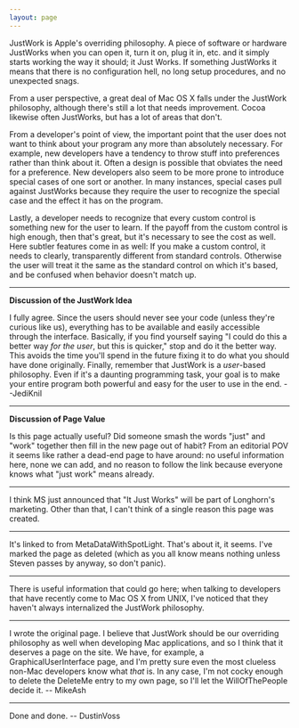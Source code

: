 ```yaml
---
layout: page
---
```


JustWork is Apple's overriding philosophy. A piece of software or hardware JustWork<nowiki/>s when you can open it, turn it on, plug it in, etc. and it simply starts working the way it should; it Just Works. If something JustWork<nowiki/>s it means that there is no configuration hell, no long setup procedures, and no unexpected snags.

From a user perspective, a great deal of Mac OS X falls under the JustWork philosophy, although there's still a lot that needs improvement. Cocoa likewise often JustWork<nowiki/>s, but has a lot of areas that don't.

From a developer's point of view, the important point that the user does not want to think about your program any more than absolutely necessary. For example, new developers have a tendency to throw stuff into preferences rather than think about it.  Often a design is possible that obviates the need for a preference. New developers also seem to be more prone to introduce special cases of one sort or another. In many instances, special cases pull against JustWorks because they require the user to recognize the special case and the effect it has on the program.

Lastly, a developer needs to recognize that every custom control is something new for the user to learn. If the payoff from the custom control is high enough, then that's great, but it's necessary to see the cost as well. Here subtler features come in as well: If you make a custom control, it needs to clearly, transparently different from standard controls. Otherwise the user will treat it the same as the standard control on which it's based, and be confused when behavior doesn't match up.

----
**Discussion of the JustWork Idea**

I fully agree. Since the users should never see your code (unless they're curious like us), everything has to be available and easily accessible through the interface. Basically, if you find yourself saying "I could do this a better way *for the user*, but this is quicker," stop and do it the better way. This avoids the time you'll spend in the future fixing it to do what you should have done originally. Finally, remember that JustWork is a *user*-based philosophy. Even if it's a daunting programming task, your goal is to make your entire program both powerful and easy for the user to use in the end. --JediKnil

----
**Discussion of Page Value**

Is this page actually useful? Did someone smash the words "just" and "work" together then fill in the new page out of habit? From an editorial POV it seems like rather a dead-end page to have around: no useful information here, none we can add, and no reason to follow the link because everyone knows what "just work" means already.

----
I think MS just announced that "It Just Works" will be part of Longhorn's marketing. Other than that, I can't think of a single reason this page was created.

----
It's linked to from MetaDataWithSpotLight. That's about it, it seems. I've marked the page as deleted (which as you all know means nothing unless Steven passes by anyway, so don't panic).

----
There is useful information that could go here; when talking to developers that have recently come to Mac OS X from UNIX, I've noticed that they haven't always internalized the JustWork philosophy.  

----
I wrote the original page. I believe that JustWork should be our overriding philosophy as well when developing Mac applications, and so I think that it deserves a page on the site. We have, for example, a GraphicalUserInterface page, and I'm pretty sure even the most clueless non-Mac developers know what *that* is. In any case, I'm not cocky enough to delete the DeleteMe entry to my own page, so I'll let the WillOfThePeople decide it. -- MikeAsh

----
Done and done. -- DustinVoss
